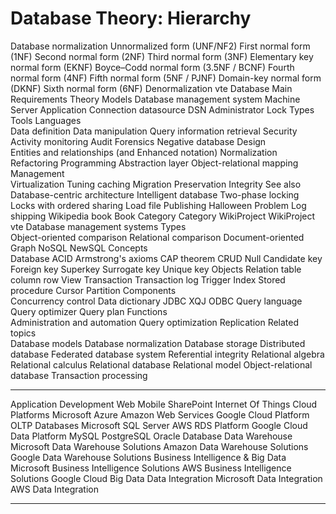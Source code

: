 # Database Theory: Hierarchy


Database normalization
Unnormalized form (UNF/NF2) First normal form (1NF) Second normal form (2NF) Third normal form (3NF) Elementary key normal form (EKNF) Boyce–Codd normal form (3.5NF / BCNF) Fourth normal form (4NF) Fifth normal form (5NF / PJNF) Domain-key normal form (DKNF) Sixth normal form (6NF)
Denormalization
vte
Database
Main	
Requirements Theory Models Database management system Machine Server Application Connection datasource DSN Administrator Lock Types Tools
Languages	
Data definition Data manipulation Query information retrieval
Security	
Activity monitoring Audit Forensics Negative database
Design	
Entities and relationships (and Enhanced notation) Normalization Refactoring
Programming	
Abstraction layer Object-relational mapping
Management	
Virtualization Tuning caching Migration Preservation Integrity
See also	
Database-centric architecture Intelligent database Two-phase locking Locks with ordered sharing Load file Publishing Halloween Problem Log shipping
Wikipedia book Book Category Category WikiProject WikiProject
vte
Database management systems
Types	
Object-oriented comparison Relational comparison Document-oriented Graph NoSQL NewSQL
Concepts	
Database ACID Armstrong's axioms CAP theorem CRUD Null Candidate key Foreign key Superkey Surrogate key Unique key
Objects	
Relation table column row View Transaction Transaction log Trigger Index Stored procedure Cursor Partition
Components	
Concurrency control Data dictionary JDBC XQJ ODBC Query language Query optimizer Query plan
Functions	
Administration and automation Query optimization Replication
Related topics	
Database models Database normalization Database storage Distributed database Federated database system Referential integrity Relational algebra Relational calculus Relational database Relational model Object-relational database Transaction processing

---

Application Development
Web
Mobile
SharePoint
Internet Of Things
Cloud Platforms
Microsoft Azure
Amazon Web Services
Google Cloud Platform
OLTP Databases
Microsoft SQL Server
AWS RDS Platform
Google Cloud Data Platform
MySQL
PostgreSQL
Oracle Database
Data Warehouse
Microsoft Data Warehouse Solutions
Amazon Data Warehouse Solutions
Google Data Warehouse Solutions
Business Intelligence & Big Data
Microsoft Business Intelligence Solutions
AWS Business Intelligence Solutions
Google Cloud Big Data
Data Integration
Microsoft Data Integration
AWS Data Integration

---
